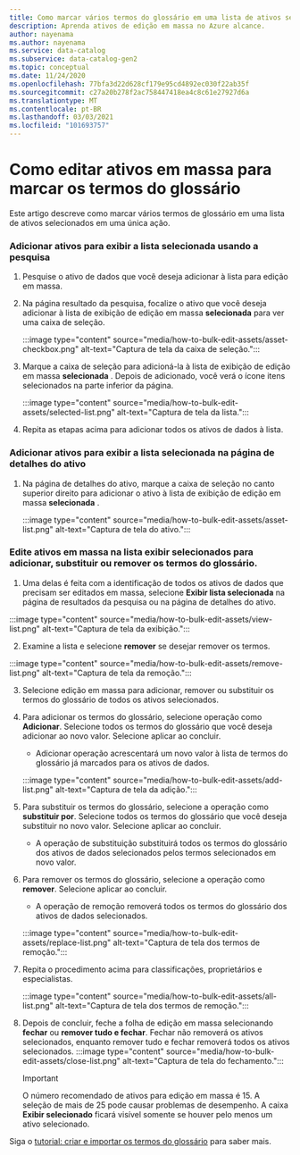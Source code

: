 ```yaml
---
title: Como marcar vários termos do glossário em uma lista de ativos selecionados
description: Aprenda ativos de edição em massa no Azure alcance.
author: nayenama
ms.author: nayenama
ms.service: data-catalog
ms.subservice: data-catalog-gen2
ms.topic: conceptual
ms.date: 11/24/2020
ms.openlocfilehash: 77bfa3d22d628cf179e95cd4892ec030f22ab35f
ms.sourcegitcommit: c27a20b278f2ac758447418ea4c8c61e27927d6a
ms.translationtype: MT
ms.contentlocale: pt-BR
ms.lasthandoff: 03/03/2021
ms.locfileid: "101693757"
---
```

# <a name="how-to-bulk-edit-assets-to-tag-glossary-terms"></a>Como editar ativos em massa para marcar os termos do glossário

Este artigo descreve como marcar vários termos de glossário em uma lista de ativos selecionados em uma única ação.

### <a name="add-assets-to-view-selected-list-using-search"></a>Adicionar ativos para exibir a lista selecionada usando a pesquisa

1. Pesquise o ativo de dados que você deseja adicionar à lista para edição em massa.

2. Na página resultado da pesquisa, focalize o ativo que você deseja adicionar à lista de exibição de edição em massa **selecionada** para ver uma caixa de seleção.

   :::image type="content" source="media/how-to-bulk-edit-assets/asset-checkbox.png" alt-text="Captura de tela da caixa de seleção.":::

3. Marque a caixa de seleção para adicioná-la à lista de exibição de edição em massa **selecionada** . Depois de adicionado, você verá o ícone itens selecionados na parte inferior da página.

   :::image type="content" source="media/how-to-bulk-edit-assets/selected-list.png" alt-text="Captura de tela da lista.":::

4. Repita as etapas acima para adicionar todos os ativos de dados à lista.

### <a name="add-assets-to-view-selected-list-from-asset-detail-page"></a>Adicionar ativos para exibir a lista selecionada na página de detalhes do ativo

1. Na página de detalhes do ativo, marque a caixa de seleção no canto superior direito para adicionar o ativo à lista de exibição de edição em massa **selecionada** .

   :::image type="content" source="media/how-to-bulk-edit-assets/asset-list.png" alt-text="Captura de tela do ativo.":::

### <a name="bulk-edit-assets-in-the-view-selected-list-to-add-replace-or-remove-glossary-terms"></a>Edite ativos em massa na lista exibir selecionados para adicionar, substituir ou remover os termos do glossário.

1. Uma delas é feita com a identificação de todos os ativos de dados que precisam ser editados em massa, selecione **Exibir lista selecionada** na página de resultados da pesquisa ou na página de detalhes do ativo.

:::image type="content" source="media/how-to-bulk-edit-assets/view-list.png" alt-text="Captura de tela da exibição.":::

2. Examine a lista e selecione **remover** se desejar remover os termos.

:::image type="content" source="media/how-to-bulk-edit-assets/remove-list.png" alt-text="Captura de tela da remoção.":::

3. Selecione edição em massa para adicionar, remover ou substituir os termos do glossário de todos os ativos selecionados.

4. Para adicionar os termos do glossário, selecione operação como **Adicionar**. Selecione todos os termos do glossário que você deseja adicionar ao novo valor. Selecione aplicar ao concluir.
    - Adicionar operação acrescentará um novo valor à lista de termos do glossário já marcados para os ativos de dados.  
   
    :::image type="content" source="media/how-to-bulk-edit-assets/add-list.png" alt-text="Captura de tela da adição.":::

5. Para substituir os termos do glossário, selecione a operação como **substituir por**. Selecione todos os termos do glossário que você deseja substituir no novo valor. Selecione aplicar ao concluir.
    - A operação de substituição substituirá todos os termos do glossário dos ativos de dados selecionados pelos termos selecionados em novo valor.
   
6. Para remover os termos do glossário, selecione a operação como **remover**. Selecione aplicar ao concluir.
    - A operação de remoção removerá todos os termos do glossário dos ativos de dados selecionados.
   
    :::image type="content" source="media/how-to-bulk-edit-assets/replace-list.png" alt-text="Captura de tela dos termos de remoção.":::

7. Repita o procedimento acima para classificações, proprietários e especialistas.

    :::image type="content" source="media/how-to-bulk-edit-assets/all-list.png" alt-text="Captura de tela dos termos de remoção.":::

8. Depois de concluir, feche a folha de edição em massa selecionando **fechar** ou **remover tudo e fechar**. Fechar não removerá os ativos selecionados, enquanto remover tudo e fechar removerá todos os ativos selecionados.
    :::image type="content" source="media/how-to-bulk-edit-assets/close-list.png" alt-text="Captura de tela do fechamento.":::

   > [!Important]
   > O número recomendado de ativos para edição em massa é 15. A seleção de mais de 25 pode causar problemas de desempenho.
   > A caixa **Exibir selecionado** ficará visível somente se houver pelo menos um ativo selecionado.


Siga o [tutorial: criar e importar os termos do glossário](how-to-create-import-export-glossary.md) para saber mais.
